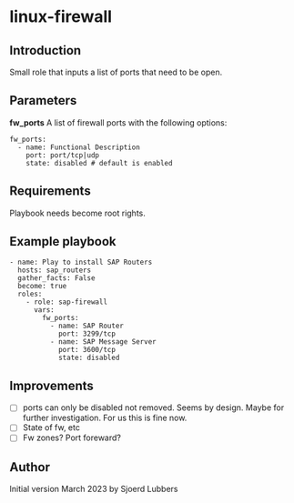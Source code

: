 linux-firewall
==============
 
Introduction
------------
Small role that inputs a list of ports that need to be open.
 
Parameters
----------

**fw_ports** 
A list of firewall ports with the following options:

```
fw_ports:
  - name: Functional Description
    port: port/tcp|udp
    state: disabled # default is enabled
```

Requirements
------------
Playbook needs become root rights.

Example playbook
----------------

```
- name: Play to install SAP Routers
  hosts: sap_routers
  gather_facts: False
  become: true
  roles:    
    - role: sap-firewall
      vars:
        fw_ports:
          - name: SAP Router
            port: 3299/tcp
          - name: SAP Message Server
            port: 3600/tcp
            state: disabled
```

Improvements
------------
- [ ] ports can only be disabled not removed. Seems by design. Maybe for further investigation. For us this is fine now.
- [ ] State of fw, etc
- [ ] Fw zones? Port foreward?

Author
------
Initial version March 2023 by Sjoerd Lubbers
